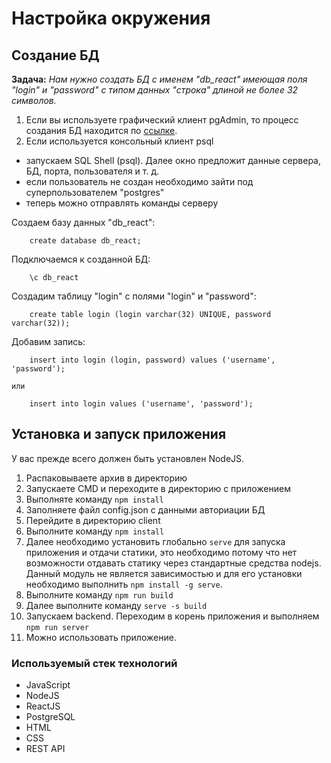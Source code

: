 # Настройка окружения

## Создание БД

**Задача:** *Нам нужно создать БД с именем "db_react" имеющая поля "login" и "password" c типом данных "строка" длиной не более 32 символов.*

1. Если вы используете графический клиент pgAdmin, то процесс создания БД находится по [ссылке](https://metanit.com/sql/postgresql/1.2.php).
2. Если используется консольный клиент psql

 * запускаем SQL Shell (psql). Далее окно предложит данные сервера, БД, порта, пользователя и т. д.
 * если пользователь не создан необходимо зайти под суперпользователем "postgres"
 * теперь можно отправлять команды серверу
 
 Создаем базу данных "db_react":
 
 		create database db_react;
 
 Подключаемся к созданной БД:
 
 		\c db_react
 
 Создадим таблицу "login" с полями "login" и "password":
 
 		create table login (login varchar(32) UNIQUE, password varchar(32));
 
 Добавим запись:

		insert into login (login, password) values ('username', 'password');
 	
	или

		insert into login values ('username', 'password');
	
## Установка и запуск приложения

У вас прежде всего должен быть установлен NodeJS.

1. Распаковываете архив в директорию
2. Запускаете CMD и переходите в директорию с приложением
3. Выполняте команду `npm install`
4. Заполняете файл config.json с данными авториации БД
5. Перейдите в директорию client
6. Выполните команду `npm install`
7. Далее необходимо установить глобально `serve` для запуска приложения и отдачи статики, это необходимо потому что нет возможности отдавать статику через стандартные средства nodejs. Данный модуль не является зависимостью и для его установки необходимо выполнить `npm install -g serve`.
8. Выполните команду `npm run build`
9. Далее выполните команду `serve -s build`
10. Запускаем backend. Переходим в корень приложения и выполняем `npm run server`
11. Можно использовать приложение.
	
 
### Используемый стек технологий
* JavaScript
* NodeJS
* ReactJS
* PostgreSQL
* HTML
* CSS
* REST API
 